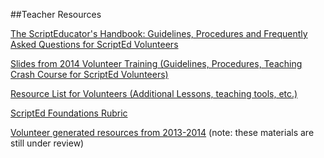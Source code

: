 ##Teacher Resources

[The ScriptEducator's Handbook: Guidelines, Procedures and Frequently Asked Questions for ScriptEd Volunteers](https://docs.google.com/a/scripted.org/file/d/0B2fF2axUr9M_MW9KaXBoUWx0Z1U/edit)

[Slides from 2014 Volunteer Training (Guidelines, Procedures, Teaching Crash Course for ScriptEd Volunteers)](https://docs.google.com/presentation/d/1guWXwNuANOFxd0CvcfUqnk_PFZsAN1didVEXfFy9Rc8/edit?usp=sharing)

[Resource List for Volunteers (Additional Lessons, teaching tools, etc.)](https://github.com/ScriptEdcurriculum/curriculum/blob/master/resources/resource_list_for_volunteers.md)

[ScriptEd Foundations Rubric](https://docs.google.com/a/scripted.org/spreadsheets/d/1i21YAD2TBEn7nYeii5VH_7smUjCV13cvX2qgbhEkeZk/edit#gid=1132597865)

[Volunteer generated resources from 2013-2014](https://docs.google.com/spreadsheets/d/1yc8AyK5PcB4L-VzN5WWCQXt_435H2qH1QLPxWLlg-dw/edit#gid=0) (note: these materials are still under review)

